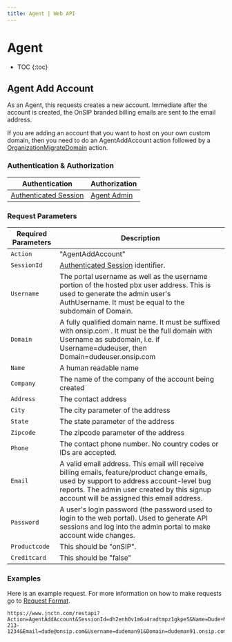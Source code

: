 ```yaml
---
title: Agent | Web API
---
```


# Agent

* TOC
{:toc}

## Agent Add Account

As an Agent, this requests creates a new account.  Immediate after the account is created, the OnSIP branded billing emails are sent to the email address.  

If you are adding an account that you want to host on your own custom domain, then you need to do an AgentAddAccount action followed by a [OrganizationMigrateDomain](../Organizations/#organization-migrate-domain) action.

### Authentication & Authorization

Authentication | Authorization
-|-
[Authenticated Session](../Authentication/#session-create) | [Agent Admin](../#roles)

### Request Parameters

Required Parameters | Description
-|-
`Action` | "AgentAddAccount"
`SessionId` | [Authenticated Session](../Authentication/#session-create) identifier.
`Username` | The portal username as well as the username portion of the hosted pbx user address.  This is used to generate the admin user's AuthUsername.  It must be equal to the subdomain of Domain.
`Domain` | A fully qualified domain name.  It must be suffixed with onsip.com . It must be the full domain with Username as subdomain, i.e. if Username=dudeuser, then Domain=dudeuser.onsip.com
`Name` | A human readable name
`Company` | The name of the company of the account being created
`Address` | The contact address
`City` | The city parameter of the address
`State` | The state parameter of the address
`Zipcode` | The zipcode parameter of the address
`Phone` | The contact phone number.  No country codes or IDs are accepted.
`Email` | A valid email address.  This email will receive billing emails, feature/product change emails, used by support to address account-level bug reports.  The admin user created by this signup account will be assigned this email address.  
`Password` | A user's login password (the password used to login to the web portal).  Used to generate API sessions and log into the admin portal to make account wide changes.
`Productcode` | This should be "onSIP".
`Creditcard` | This should be "false"


### Examples

Here is an example request.  For more information on how to make requests go to [Request Format](../#request-format).

~~~
https://www.jnctn.com/restapi?Action=AgentAddAccount&SessionId=dh2enh0v1m6u4radtmpz1gkpe5&Name=Dude+Man&Company=Dude+Man+Inc.&Address=123+Dude+Street&City=New+York&State=NY&Zipcode=10004&Phone=212-213-1234&Email=dude@onsip.com&Username=dudeman91&Domain=dudeman91.onsip.com&Password=superpassword&Productcode=onSIP&Creditcard=false
~~~
